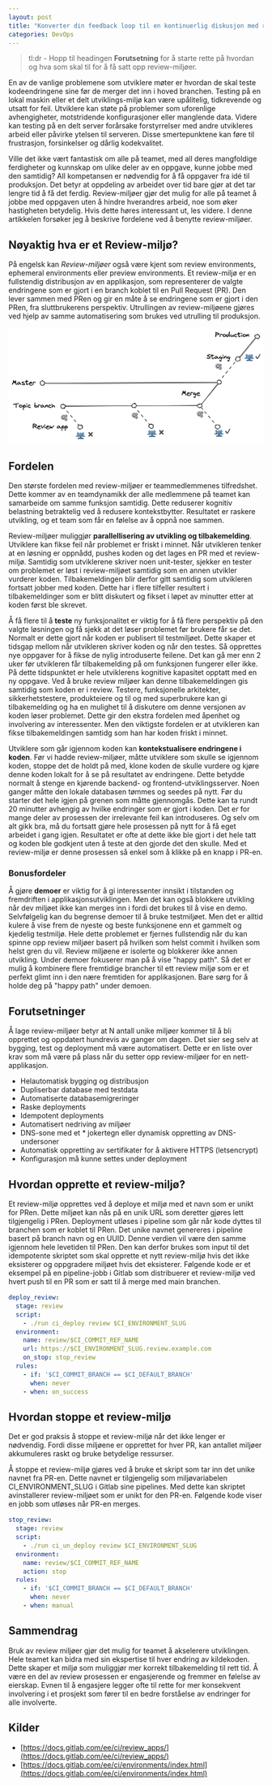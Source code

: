 ```yaml
---
layout: post
title: "Konverter din feedback loop til en kontinuerlig diskusjon med review-miljøer"
categories: DevOps
---
```


>tl:dr - Hopp til headingen **Forutsetning** for å starte rette på hvordan og hva som skal til for å få satt opp review-miljøer.

En av de vanlige problemene som utviklere møter er hvordan de skal teste kodeendringene sine før de merger det inn i hoved branchen. Testing på en lokal maskin eller et delt utviklings-miljø kan være upålitelig, tidkrevende og utsatt for feil. Utviklere kan støte på problemer som uforenlige avhengigheter, motstridende konfigurasjoner eller manglende data. Videre kan testing på en delt server forårsake forstyrrelser med andre utvikleres arbeid eller påvirke ytelsen til serveren. Disse smertepunktene kan føre til frustrasjon, forsinkelser og dårlig kodekvalitet.

Ville det ikke vært fantastisk om alle på teamet, med all deres mangfoldige ferdigheter og kunnskap om ulike deler av en oppgave, kunne jobbe med den samtidig? All kompetansen er nødvendig for å få oppgaver fra idé til produksjon. Det betyr at oppdeling av arbeidet over tid bare gjør at det tar lengre tid å få det ferdig. Review-miljøer gjør det mulig for alle på teamet å jobbe med oppgaven uten å hindre hverandres arbeid, noe som øker hastigheten betydelig. Hvis dette høres interessant ut, les videre. I denne artikkelen forsøker jeg å beskrive fordelene ved å benytte review-miljøer.

## Nøyaktig hva er et Review-miljø?

På engelsk kan *Review-miljøer* også være kjent som review environments, ephemeral environments eller preview environments. Et review-miljø er en fullstendig distribusjon av en applikasjon, som representerer de valgte endringene som er gjort i en branch koblet til en Pull Request (PR). Den lever sammen med PRen og gir en måte å se endringene som er gjort i den PRen, fra sluttbrukerens perspektiv. Utrullingen av review-miljøene gjøres ved hjelp av samme automatisering som brukes ved utrulling til produksjon.

![](/media/Review%20app%20branch%20strategy.excalidraw.png)

## Fordelen

Den største fordelen med review-miljøer er teammedlemmenes tilfredshet. Dette kommer av en teamdynamikk der alle medlemmene på teamet kan samarbeide om samme funksjon samtidig. Dette reduserer kognitiv belastning betraktelig ved å redusere kontekstbytter. Resultatet er raskere utvikling, og et team som får en følelse av å oppnå noe sammen.

Review-miljøer muliggjør **parallellisering av utvikling og tilbakemelding**. Utviklere kan fikse feil når problemet er friskt i minnet. Når utvikleren tenker at en løsning er oppnådd, pushes koden og det lages en PR med et review-miljø. Samtidig som utviklerene skriver noen unit-tester, sjekker en tester om problemet er løst i review-miljøet samtidig som en annen utvikler vurderer koden. Tilbakemeldingen blir derfor gitt samtidig som utvikleren fortsatt jobber med koden. Dette har i flere tilfeller resultert i tilbakemeldinger som er blitt diskutert og fikset i løpet av minutter etter at koden først ble skrevet.

Å få flere til å **teste** ny funksjonalitet er viktig for å få flere perspektiv på den valgte løsningen og få sjekk at det løser problemet før brukere får se det. Normalt er dette gjort når koden er publisert til testmiljøet. Dette skaper et tidsgap mellom når utvikleren skriver koden og når den testes. Så opprettes nye oppgaver for å fikse de nylig introduserte feilene. Det kan gå mer enn 2 uker før utvikleren får tilbakemelding på om funksjonen fungerer eller ikke. På dette tidspunktet er hele utviklerens kognitive kapasitet opptatt med en ny oppgave. Ved å bruke review miljøer kan denne tilbakemeldingen gis samtidig som koden er i review. Testere, funksjonelle arkitekter, sikkerhetstestere, produkteiere og til og med superbrukere kan gi tilbakemelding og ha en mulighet til å diskutere om denne versjonen av koden løser problemet. Dette gir den ekstra fordelen med åpenhet og involvering av interessenter. Men den viktigste fordelen er at utvikleren kan fikse tilbakemeldingen samtidg som han har koden friskt i minnet.

Utviklere som går igjennom koden kan **kontekstualisere endringene i koden**. Før vi hadde review-miljøer, måtte utviklere som skulle se igjennom koden, stoppe det de holdt på med, klone koden de skulle vurdere og kjøre denne koden lokalt for å se på resultatet av endringene. Dette betydde normalt å stenge en kjørende backend- og frontend-utviklingsserver. Noen ganger måtte den lokale databasen tømmes og seedes på nytt. Før du starter det hele igjen på grenen som måtte gjennomgås. Dette kan ta rundt 20 minutter avhengig av hvilke endringer som er gjort i koden. Det er for mange deler av prosessen der irrelevante feil kan introduseres. Og selv om alt gikk bra, må du fortsatt gjøre hele prosessen på nytt for å få eget arbeidet i gang igjen. Resultatet er ofte at dette ikke ble gjort i det hele tatt og koden ble godkjent uten å teste at den gjorde det den skulle. Med et review-miljø er denne prosessen så enkel som å klikke på en knapp i PR-en.

### Bonusfordeler

Å gjøre **demoer** er viktig for å gi interessenter innsikt i tilstanden og fremdriften i applikasjonsutviklingen. Men det kan også blokkere utvikling når dev miljøet ikke kan merges inn i fordi det brukes til å vise en demo. Selvfølgelig kan du begrense demoer til å bruke testmiljøet. Men det er alltid kulere å vise frem de nyeste og beste funksjonene enn et gammelt og kjedelig testmiljø. Hele dette problemet er fjernes fullstendig når du kan spinne opp review miljøer basert på hvilken som helst commit i hvilken som helst gren du vil. Review miljøene er isolerte og blokkerer ikke annen utvikling. Under demoer fokuserer man på å vise "happy path". Så det er mulig å kombinere flere fremtidige brancher til ett review miljø som er et perfekt glimt inn i den nære fremtiden for applikasjonen. Bare sørg for å holde deg på "happy path" under demoen.

## Forutsetninger

Å lage review-miljøer betyr at N antall unike miljøer kommer til å bli opprettet og oppdatert hundrevis av ganger om dagen. Det sier seg selv at bygging, test og deployment må være automatisert. Dette er en liste over krav som må være på plass når du setter opp review-miljøer for en nett-applikasjon.

- Helautomatisk bygging og distribusjon
- Dupliserbar database med testdata
- Automatiserte databasemigreringer
- Raske deployments
- Idempotent deployments
- Automatisert nedriving av miljøer
- DNS-sone med et * jokertegn eller dynamisk oppretting av DNS-undersoner
- Automatisk oppretting av sertifikater for å aktivere HTTPS (letsencrypt)
- Konfigurasjon må kunne settes under deployment

## Hvordan opprette et review-miljø?

Et review-miljø opprettes ved å deploye et miljø med et navn som er unikt for PRen. Dette miljøet kan nås på en unik URL som deretter gjøres lett tilgjengelig i PRen. Deployment utløses i pipeline som går når kode dyttes til branchen som er koblet til PRen. Det unike navnet genereres i pipeline basert på branch navn og en UUID. Denne verdien vil være den samme igjennom hele levetiden til PRen. Den kan derfor brukes som input til det idempotente skriptet som skal opprette et nytt review-miljø hvis det ikke eksisterer og oppgradere miljøet hvis det eksisterer. Følgende kode er et eksempel på en pipeline-jobb i Gitlab som distribuerer et review-miljø ved hvert push til en PR som er satt til å merge med main branchen.

```yml
deploy_review:
  stage: review
  script:
    - ./run ci_deploy review $CI_ENVIRONMENT_SLUG
  environment:
    name: review/$CI_COMMIT_REF_NAME
    url: https://$CI_ENVIRONMENT_SLUG.review.example.com
    on_stop: stop_review
  rules:
    - if: '$CI_COMMIT_BRANCH == $CI_DEFAULT_BRANCH'
      when: never
    - when: on_success
```

## Hvordan stoppe et review-miljø

Det er god praksis å stoppe et review-miljø når det ikke lenger er nødvendig. Fordi disse miljøene er opprettet for hver PR, kan antallet miljøer akkumuleres raskt og bruke betydelige ressurser.

Å stoppe et review-miljø gjøres ved å bruke et skript som tar inn det unike navnet fra PR-en. Dette navnet er tilgjengelig som miljøvariabelen CI_ENVIRONMENT_SLUG i Gitlab sine pipelines. Med dette kan skriptet avinstallerer review-miljøet som er unikt for den PR-en. Følgende kode viser en jobb som utløses når PR-en merges.

```yml
stop_review:
  stage: review
  script:
    - ./run ci_un_deploy review $CI_ENVIRONMENT_SLUG
  environment:
    name: review/$CI_COMMIT_REF_NAME
    action: stop
  rules:
    - if: '$CI_COMMIT_BRANCH == $CI_DEFAULT_BRANCH'
      when: never
    - when: manual
```

## Sammendrag

Bruk av review miljøer gjør det mulig for teamet å akselerere utviklingen. Hele teamet kan bidra med sin ekspertise til hver endring av kildekoden. Dette skaper et miljø som muliggjør mer korrekt tilbakemelding til rett tid. Å være en del av review prosessen er engasjerende og fremmer en følelse av eierskap. Evnen til å engasjere legger ofte til rette for mer konsekvent involvering i et prosjekt som fører til en bedre forståelse av endringer for alle involverte.

## Kilder

- [https://docs.gitlab.com/ee/ci/review_apps/](https://docs.gitlab.com/ee/ci/review_apps/)
- [https://docs.gitlab.com/ee/ci/environments/index.html](https://docs.gitlab.com/ee/ci/environments/index.html)